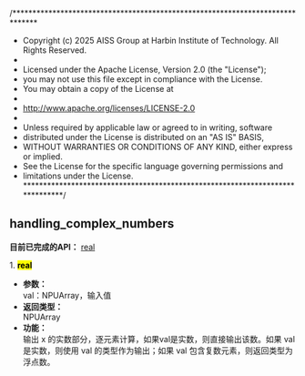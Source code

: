 /******************************************************************************
 * Copyright (c) 2025 AISS Group at Harbin Institute of Technology. All Rights Reserved.
 *
 * Licensed under the Apache License, Version 2.0 (the "License");
 * you may not use this file except in compliance with the License.
 * You may obtain a copy of the License at
 *
 * http://www.apache.org/licenses/LICENSE-2.0
 *
 * Unless required by applicable law or agreed to in writing, software
 * distributed under the License is distributed on an "AS IS" BASIS,
 * WITHOUT WARRANTIES OR CONDITIONS OF ANY KIND, either express or implied.
 * See the License for the specific language governing permissions and
 * limitations under the License.
 ******************************************************************************/

## handling_complex_numbers
**目前已完成的API：** [real](#real)  
  
<span id="real">1. <mark> **real** </mark></span>
- **参数：**  
    val：NPUArray，输入值
- **返回类型：**  
    NPUArray
- **功能：**  
    输出 x 的实数部分，逐元素计算，如果val是实数，则直接输出该数。如果 val 是实数，则使用 val 的类型作为输出；如果 val 包含复数元素，则返回类型为浮点数。